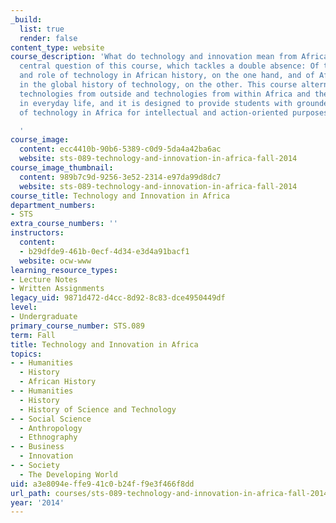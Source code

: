 ```yaml
---
_build:
  list: true
  render: false
content_type: website
course_description: 'What do technology and innovation mean from Africa? This is the
  central question of this course, which tackles a double absence: Of the meanings
  and role of technology in African history, on the one hand, and of Africa''s place
  in the global history of technology, on the other. This course alternates between
  technologies from outside and technologies from within Africa and their itineraries
  in everyday life, and it is designed to provide students with grounded understandings
  of technology in Africa for intellectual and action-oriented purposes.

  '
course_image:
  content: ecc4410b-90b6-5389-c0d9-5da4a42ba6ac
  website: sts-089-technology-and-innovation-in-africa-fall-2014
course_image_thumbnail:
  content: 989b7c9d-9256-3e52-2314-e97da99d8dc7
  website: sts-089-technology-and-innovation-in-africa-fall-2014
course_title: Technology and Innovation in Africa
department_numbers:
- STS
extra_course_numbers: ''
instructors:
  content:
  - b29dfde9-461b-0ecf-4d34-e3d4a91bacf1
  website: ocw-www
learning_resource_types:
- Lecture Notes
- Written Assignments
legacy_uid: 9871d472-d4cc-8d92-8c83-dce4950449df
level:
- Undergraduate
primary_course_number: STS.089
term: Fall
title: Technology and Innovation in Africa
topics:
- - Humanities
  - History
  - African History
- - Humanities
  - History
  - History of Science and Technology
- - Social Science
  - Anthropology
  - Ethnography
- - Business
  - Innovation
- - Society
  - The Developing World
uid: a3e8094e-ffe9-41c0-b24f-f9e3f466f8dd
url_path: courses/sts-089-technology-and-innovation-in-africa-fall-2014
year: '2014'
---
```

